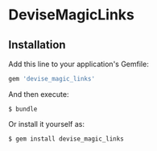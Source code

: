 # DeviseMagicLinks

## Installation

Add this line to your application's Gemfile:

```ruby
gem 'devise_magic_links'
```

And then execute:

    $ bundle

Or install it yourself as:

    $ gem install devise_magic_links
